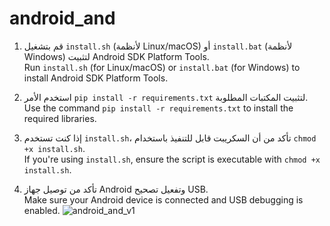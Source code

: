 # android_and

1. قم بتشغيل `install.sh` (لأنظمة Linux/macOS) أو `install.bat` (لأنظمة Windows) لتثبيت Android SDK Platform Tools.  
   Run `install.sh` (for Linux/macOS) or `install.bat` (for Windows) to install Android SDK Platform Tools.  
   
2. استخدم الأمر `pip install -r requirements.txt` لتثبيت المكتبات المطلوبة.  
   Use the command `pip install -r requirements.txt` to install the required libraries.  
   
3. إذا كنت تستخدم `install.sh`، تأكد من أن السكريبت قابل للتنفيذ باستخدام `chmod +x install.sh`.  
   If you're using `install.sh`, ensure the script is executable with `chmod +x install.sh`.  
   
4. تأكد من توصيل جهاز Android وتفعيل تصحيح USB.  
   Make sure your Android device is connected and USB debugging is enabled.
   ![android_and_v1](https://github.com/user-attachments/assets/d1da2c50-e38e-4ef6-8bbb-c0b47698a07d)
